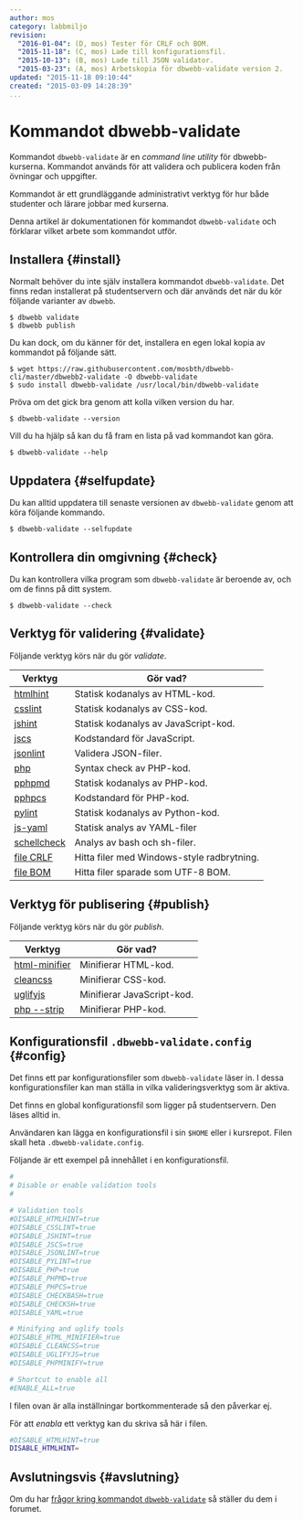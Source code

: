 ```yaml
---
author: mos
category: labbmiljo
revision:
  "2016-01-04": (D, mos) Tester för CRLF och BOM.
  "2015-11-18": (C, mos) Lade till konfigurationsfil.
  "2015-10-13": (B, mos) Lade till JSON validator.
  "2015-03-23": (A, mos) Arbetskopia för dbwebb-validate version 2.
updated: "2015-11-18 09:10:44"
created: "2015-03-09 14:28:39"
...
```

Kommandot dbwebb-validate
==================================

Kommandot `dbwebb-validate` är en *command line utility* för dbwebb-kurserna. Kommandot används för att validera och publicera koden från övningar och uppgifter. 

Kommandot är ett grundläggande administrativt verktyg för hur både studenter och lärare jobbar med kurserna.


<!--more-->

Denna artikel är dokumentationen för kommandot `dbwebb-validate` och förklarar vilket arbete som kommandot utför.



Installera {#install}
-----------------------------------------------

Normalt behöver du inte själv installera kommandot `dbwebb-validate`. Det finns redan installerat på studentservern och där används det när du kör följande varianter av `dbwebb`.

```text
$ dbwebb validate
$ dbwebb publish
```

Du kan dock, om du känner för det, installera en egen lokal kopia av kommandot på följande sätt.

```text
$ wget https://raw.githubusercontent.com/mosbth/dbwebb-cli/master/dbwebb2-validate -O dbwebb-validate
$ sudo install dbwebb-validate /usr/local/bin/dbwebb-validate
```

Pröva om det gick bra genom att kolla vilken version du har.

```text
$ dbwebb-validate --version
```

Vill du ha hjälp så kan du få fram en lista på vad kommandot kan göra.

```text
$ dbwebb-validate --help
```



Uppdatera {#selfupdate}
-----------------------------------------------

Du kan alltid uppdatera till senaste versionen av `dbwebb-validate` genom att köra följande kommando.

```text
$ dbwebb-validate --selfupdate
```



Kontrollera din omgivning {#check}
-----------------------------------------------

Du kan kontrollera vilka program som `dbwebb-validate` är beroende av, och om de finns på ditt system.

```text
$ dbwebb-validate --check
```



Verktyg för validering {#validate}
-----------------------------------------------

Följande verktyg körs när du gör *validate*.

| Verktyg                                                | Gör vad?                                |
|--------------------------------------------------------|-----------------------------------------|
| [htmlhint](https://www.npmjs.org/package/htmlhint)     | Statisk kodanalys av HTML-kod.          |
| [csslint](https://www.npmjs.org/package/csslint)       | Statisk kodanalys av CSS-kod.           |
| [jshint](https://www.npmjs.org/package/jshint)         | Statisk kodanalys av JavaScript-kod.    |
| [jscs](https://www.npmjs.com/package/jscs)             | Kodstandard för JavaScript. |
| [jsonlint](https://www.npmjs.com/package/jsonlint)     | Validera JSON-filer. |
| [php](http://php.net/manual/en/features.commandline.options.php)                              | Syntax check av PHP-kod.           |
| [pphpmd](http://phpmd.org/)                            | Statisk kodanalys av PHP-kod.           |
| [pphpcs](https://github.com/squizlabs/PHP_CodeSniffer) | Kodstandard för PHP-kod.                |
| [pylint](http://www.pylint.org/)                       | Statisk kodanalys av Python-kod.        |
| [js-yaml](https://www.npmjs.com/package/js-yaml)       | Statisk analys av YAML-filer            |
| [schellcheck](http://www.shellcheck.net/about.html)    | Analys av bash och sh-filer. |
| [file CRLF](http://linuxcommand.org/man_pages/file1.html) | Hitta filer med Windows-style radbrytning. |
| [file BOM](http://linuxcommand.org/man_pages/file1.html) | Hitta filer sparade som UTF-8 BOM. |



Verktyg för publisering {#publish}
-----------------------------------------------

Följande verktyg körs när du gör *publish*.

| Verktyg                                                      | Gör vad?                             |
|--------------------------------------------------------------|--------------------------------------|
| [html-minifier](https://www.npmjs.org/package/html-minifier) | Minifierar HTML-kod.                 |
| [cleancss](https://www.npmjs.org/package/clean-css)          | Minifierar CSS-kod.                  |
| [uglifyjs](https://www.npmjs.org/package/uglify-js)          | Minifierar JavaScript-kod.           |
| [php --strip](http://php.net/manual/en/features.commandline.options.php)                                              | Minifierar PHP-kod.                  |



Konfigurationsfil `.dbwebb-validate.config` {#config}
-----------------------------------------------

Det finns ett par konfigurationsfiler som `dbwebb-validate` läser in. I dessa konfigurationsfiler kan man ställa in vilka valideringsverktyg som är aktiva.

Det finns en global konfigurationsfil som ligger på studentservern. Den läses alltid in. 

Användaren kan lägga en konfigurationsfil i sin `$HOME` eller i kursrepot. Filen skall heta `.dbwebb-validate.config`.

Följande är ett exempel på innehållet i en konfigurationsfil.

```bash
#
# Disable or enable validation tools
#

# Validation tools
#DISABLE_HTMLHINT=true
#DISABLE_CSSLINT=true
#DISABLE_JSHINT=true
#DISABLE_JSCS=true
#DISABLE_JSONLINT=true
#DISABLE_PYLINT=true
#DISABLE_PHP=true
#DISABLE_PHPMD=true
#DISABLE_PHPCS=true
#DISABLE_CHECKBASH=true
#DISABLE_CHECKSH=true
#DISABLE_YAML=true

# Minifying and uglify tools
#DISABLE_HTML_MINIFIER=true
#DISABLE_CLEANCSS=true
#DISABLE_UGLIFYJS=true
#DISABLE_PHPMINIFY=true

# Shortcut to enable all
#ENABLE_ALL=true
```

I filen ovan är alla inställningar bortkommenterade så den påverkar ej.

För att *enabla* ett verktyg kan du skriva så här i filen.

```bash
#DISABLE_HTMLHINT=true
DISABLE_HTMLHINT=
```



Avslutningsvis {#avslutning}
-----------------------------------------------

Om du har [frågor kring kommandot `dbwebb-validate`](t/4016) så ställer du dem i forumet.




